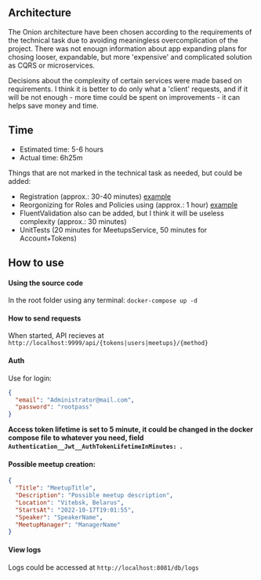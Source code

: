 ## Architecture
The Onion architecture have been chosen according to the requirements of the technical task due to avoiding meaningless overcomplication of the project.
There was not enougn information about app expanding plans for chosing looser, expandable, but more 'expensive' and complicated solution as CQRS or microservices.

Decisions about the complexity of certain services were made based on requirements. I think it is better to do only what a 'client' requests, and if it will be not enough - more time could be spent on improvements - it can helps save money and time.

## Time
- Estimated time: 5-6 hours
- Actual time: 6h25m

Things that are not marked in the technical task as needed, but could be added:
- Registration (approx.: 30-40 minutes) [example](https://github.com/the-17th-fox/vehicle-information-system/blob/e7a96ef55c8f0d62d1a1fdfe3bde4ea94f9532da/src/AccountsService/Services/AccountsSvc.cs#L85)
- Reorgonizing for Roles and Policies using (approx.: 1 hour) [example](https://github.com/the-17th-fox/CSARN-Microservice/blob/b134a646b6a25e6ddc3d1291c62b007220870b50/src/CSARN.AccountsMicroservice/Web/Extensions/ServicesCollectionExtension.cs#L21)
- FluentValidation also can be added, but I think it will be useless complexity (approx.: 30 minutes)
- UnitTests (20 minutes for MeetupsService, 50 minutes for Account+Tokens)

## How to use
#### Using the source code
In the root folder using any terminal: ```docker-compose up -d```

#### How to send requests
When started, API recieves at ```http://localhost:9999/api/{tokens|users|meetups}/{method}```

#### Auth
Use for login:
```json
{
  "email": "Administrator@mail.com",
  "password": "rootpass"
}
```
**Access token lifetime is set to 5 minute, it could be changed in the docker compose file to whatever you need, field ```Authentication__Jwt__AuthTokenLifetimeInMinutes: ```.**

#### Possible meetup creation:
```json
{
  "Title": "MeetupTitle",
  "Description": "Possible meetup description",
  "Location": "Vitebsk, Belarus",
  "StartsAt": "2022-10-17T19:01:55",
  "Speaker": "SpeakerName",
  "MeetupManager": "ManagerName"
}
```

#### View logs
Logs could be accessed at ```http://localhost:8081/db/logs```
